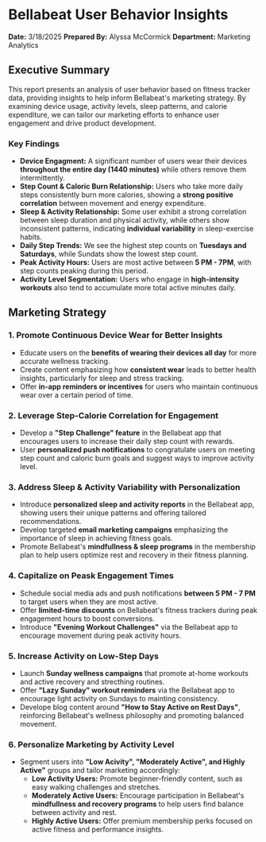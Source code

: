 # Bellabeat User Behavior Insights

**Date:** 3/18/2025
**Prepared By:** Alyssa McCormick
**Department:** Marketing Analytics

## Executive Summary
This report presents an analysis of user behavior based on fitness tracker data, providing insights to help inform Bellabeat's marketing strategy. By examining device usage, activity levels, sleep patterns, and calorie expenditure, we can tailor our marketing efforts to enhance user engagement and drive product development.

### Key Findings
* **Device Engagment:** A significant number of users wear their devices **throughout the entire day (1440 minutes)** while others remove them intermittently.
* **Step Count & Caloric Burn Relationship:** Users who take more daily steps consistently burn more calories, showing a **strong positive correlation** between movement and energy expenditure.
* **Sleep & Activity Relationship:** Some user exhibit a strong correlation between sleep duration and physical activity, while others show inconsistent patterns, indicating **individual variability** in sleep-exercise habits.
* **Daily Step Trends:** We see the highest step counts on **Tuesdays and Saturdays**, while Sundats show the lowest step count.
* **Peak Activity Hours:** Users are most active between **5 PM - 7PM**, with step counts peaking during this period.
* **Activity Level Segmentation:** Users who engage in **high-intensity workouts** also tend to accumulate more total active minutes daily.


## Marketing Strategy
### 1. Promote Continuous Device Wear for Better Insights
* Educate users on the **benefits of wearing their devices all day** for more accurate wellness tracking.
* Create content emphasizing how **consistent wear** leads to better health insights, particularly for sleep and stress tracking.
* Offer **in-app reminders or incentives** for users who maintain continuous wear over a certain period of time.

### 2. Leverage Step-Calorie Correlation for Engagement
* Develop a **"Step Challenge" feature** in the Bellabeat app that encourages users to increase their daily step count with rewards.
* User **personalized push notifications** to congratulate users on meeting step count and caloric burn goals and suggest ways to improve activity level.

### 3. Address Sleep & Activity Variability with Personalization
* Introduce **personalized sleep and activity reports** in the Bellabeat app, showing users their unique patterns and offering tailored recommendations.
* Develop targeted **email marketing campaigns** emphasizing the importance of sleep in achieving fitness goals.
* Promote Bellabeat's **mindfullness & sleep programs** in the membership plan to help users optimize rest and recovery in their fitness planning.

### 4. Capitalize on Peask Engagement Times
* Schedule social media ads and push notifications **between 5 PM - 7 PM** to target users when they are most active.
* Offer **limited-time discounts** on Bellabeat's fitness trackers during peak engagement hours to boost conversions.
* Introduce **"Evening Workout Challenges"** via the Bellabeat app to encourage movement during peak activity hours.

### 5. Increase Activity on Low-Step Days
* Launch **Sunday wellness campaigns** that promote at-home workouts and active recovery and strecthing routines.
* Offer **"Lazy Sunday" workout reminders** via the Bellabeat app to encourage light activity on Sundays to mainting consistency.
* Develope blog content around **"How to Stay Active on Rest Days"**, reinforcing Bellabeat's wellness philosophy and promoting balanced movement.

### 6. Personalize Marketing by Activity Level
* Segment users into **"Low Acivity", "Moderately Active", and Highly Active"** groups and tailor marketing accordingly:
  * **Low Activity Users:** Promote beginner-friendly content, such as easy walking challenges and stretches.
  * **Moderately Active Users:** Encourage participation in Bellabeat's **mindfullness and recovery programs** to help users find balance between activity and rest.
  * **Highly Active Users:** Offer premium membership perks focused on active fitness and performance insights.
